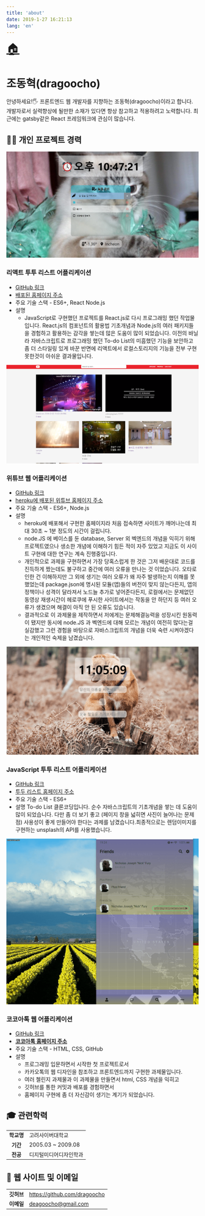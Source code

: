 ```yaml
---
title: 'about'
date: 2019-1-27 16:21:13
lang: 'en'
---
```


<div class="about">
<a href="/" style="font-size: 30px;">🏠</a>

# 조동혁(dragoocho)

안녕하세요!🖐 프론트엔드 웹 개발자를 지향하는 조동혁(dragoocho)이라고 합니다. 
개발자로서 실력향상에 될만한 소재가 있다면 항상 참고하고 적용하려고 노력합니다. 
최근에는 gatsby같은 React 프레임워크에 관심이 많습니다.

## 👨‍💻 개인 프로젝트 경력

![ex_screenshot](./img/reactTodo.png)
### 리액트 투투 리스트 어플리케이션
 - <a href="https://github.com/DragooCho/react_todo_list" target="_blank">GitHub 링크</a> 
 - <a href="https://dragoocho.github.io/react_todo_list/" target="_blank">배포된 홈페이지 주소</a> 
- 주요 기술 스택
          - ES6+, React Node.js
- 설명
    - JavaScript로 구현했던 프로젝트를 React.js로 다시 프로그래밍 했던 작업물입니다. React.js의 컴포넌트의 활용법 기초개념과 Node.js의 여러 패키지들을 경험하고 활용하는 감각을 쌓는데 많은 도움이 많이 되었습니다. 이전의 바닐라 자바스크립트로 프로그래밍 했던 To-do List의 미흠했던 기능을 보안하고 좀 더 스타일링 있게 바꾼 반면에 리액트에서 로컬스토리지의 기능을 전부 구현 못한것이 아쉬운 결과물입니다. 


![ex_screenshot](./img/wetube.png)
### 위튜브 웹 어플리케이션
 - <a href="https://github.com/DragooCho/wetube_new" target="_blank">GitHub 링크</a> 
 - <a href="https://thawing-bayou-05092.herokuapp.com/" target="_blank">heroku에 배포된 위튜브 홈페이지 주소</a> 
- 주요 기술 스택
          - ES6+, Node.js
- 설명
    - heroku에 배포해서 구현한 홈페이지라 처음 접속하면 사이트가 깨어나는데 최대 30초 ~ 1분 정도의 시간이 걸립니다.
    - node.JS 에 베이스를 둔 database, Server 외 벡엔드의 개념을 익히기 위해 프로젝트였으나 생소한 개념에 이해하기 힘든 적이 자주 있었고 지금도 이 사이트 구현에 대한 연구는 계속 진행중입니다.
    - 개인적으로 과제을 구현하면서 가장 당혹스럽게 한 것은 그저 배운대로 코드를 진득하게 짰는데도 불구하고 중간에 여러 오류을 만나는 것 이었습니다. 오타로 인한 건 이해하지만 그 외에 생기는 여러 오류가 왜 자주 발생하는지 이해를 못했었는데 package.json에 명시된 모듈(앱)들의 버전이 맞지 않는다든지, 앱의 정책이나 성격이 달라져서 노드늘 추가로 넣어준다든지, 로컬에서는 문제없던 동영상 재생시간이 헤로쿠에 푸시한 사이트에서는 작동을 안 하던지 등 여러 오류가 생겼으며 해결이 아직 안 된 오류도 있습니다.
    - 결과적으로 이 과제물을 제작하면서 저에게는 문제해결능력을 성장시킨 원동력이 됐지만 동시에 node.JS 과 벡엔드에 대해 모르는 개념이 여전히 많다는걸 실감했고 그런 경험을 바탕으로 자바스크립트의 개념을 더욱 숙련 시켜야겠다는 개인적인 숙제을 남겼습니다. 


![ex_screenshot](./img/todo.gif)
### JavaScript 투투 리스트 어플리케이션
 - <a href="https://github.com/DragooCho/momentom-project-js" target="_blank">GitHub 링크</a> 
 - <a href="https://dragoocho.github.io/momentom-project-js/" target="_blank">투두 리스트 홈페이지 주소</a> 
- 주요 기술 스택
          - ES6+
- 설명
    To-do List 클론코딩입니다. 순수 자바스크립트의 기초개념을 쌓는 데 도움이 많이 되었습니다. 다만 좀 더 보기 좋고 (페이지 창을 넓히면 사진이 늘어나는 문제점) 사용성이 좋게 만들어야 한다는 과제를 남겼습니다.최종적으로는 렌덤이미지를 구현하는 unsplash의 API를 사용했습니다.


![ex_screenshot](./img/kokoatok.gif)
### 코코아톡 웹 어플리케이션
 - <a href="https://github.com/DragooCho/kakao-clone-v2" target="_blank">GitHub 링크</a> 
 - <a href="https://dragoocho.github.io/kakao-clone-v2/index/" target="_blank">**코코아톡 홈페이지 주소**</a> 
- 주요 기술 스택
          - HTML, CSS, GitHub
- 설명
    - 프로그래밍 입문하면서 시작한 첫 프로젝트로서
    - 카카오톡의 웹 디자인을 참조하고 프론트엔드까지 구현한 과제물입니다.
    - 여러 첼린지 과제물과 이 과제물을 만들면서 html, CSS 개념을 익히고
    - 깃허브를 통한 커밋과 배포를 경험하면서
    - 홈페이지 구현에 좀 더 자신감이 생기는 계기가 되었습니다.

    
## 🎓 관련학력

|         |                                                                                                              |
| :-----: | ------------------------------------------------------------------------------------------------------------ |
| **학교명** | 고려사이버대학교                                                                                                        |
| **기간**  | 2005.03 ~ 2009.08                                                                                                |
| **전공**  | 디지털미디어디자인학과                                                                                                        |

## 💌 웹 사이트 및 이메일

|            |                                         |
| :--------: | --------------------------------------- |
|  **깃허브**   | https://github.com/dragoocho             |
|  **이메일**   | deagoocho@gmail.com                  |

</div>